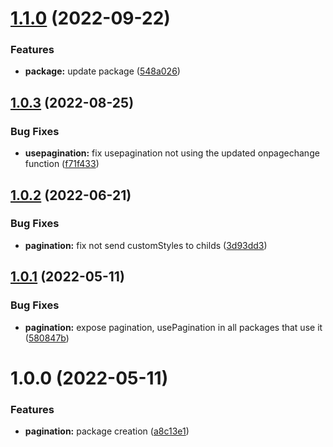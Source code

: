 # [1.1.0](https://github.com/resourge/pagination/compare/v1.0.3...v1.1.0) (2022-09-22)


### Features

* **package:** update package ([548a026](https://github.com/resourge/pagination/commit/548a0264be1e7c74c9f8c055130166fec61bc524))

## [1.0.3](https://github.com/resourge/pagination/compare/v1.0.2...v1.0.3) (2022-08-25)


### Bug Fixes

* **usepagination:** fix usepagination not using the updated onpagechange function ([f71f433](https://github.com/resourge/pagination/commit/f71f4335419d3f0837e0b751f8c54f978bd894ac))

## [1.0.2](https://github.com/resourge/pagination/compare/v1.0.1...v1.0.2) (2022-06-21)


### Bug Fixes

* **pagination:** fix not send customStyles to childs ([3d93dd3](https://github.com/resourge/pagination/commit/3d93dd328575783286d8e0dfe64c02a1c52af67b))

## [1.0.1](https://github.com/resourge/pagination/compare/v1.0.0...v1.0.1) (2022-05-11)


### Bug Fixes

* **pagination:** expose pagination, usePagination in all packages that use it ([580847b](https://github.com/resourge/pagination/commit/580847b38308506fe53100f0ccca82e77beed2e7))

# 1.0.0 (2022-05-11)


### Features

* **pagination:** package creation ([a8c13e1](https://github.com/resourge/pagination/commit/a8c13e174419e718b44326353328f40686d21a85))
